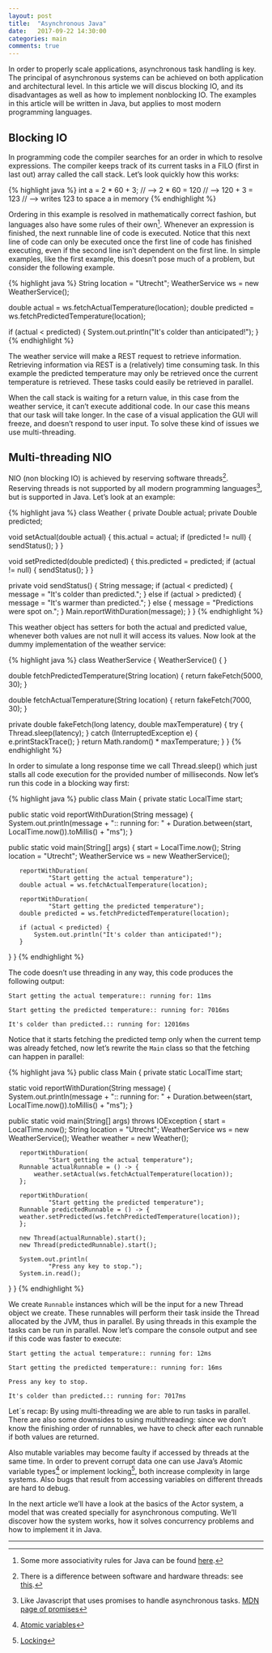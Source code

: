 ```yaml
---
layout: post
title:  "Asynchronous Java"
date:   2017-09-22 14:30:00
categories: main
comments: true
---
```

In order to properly scale applications, asynchronous task handling is key. The principal of asynchronous systems can be achieved on both application and architectural level. In this article we will discus blocking IO, and its disadvantages as well as how to implement nonblocking IO. The examples in this article will be written in Java, but applies to most modern programming languages.

## Blocking IO
In programming code the compiler searches for an order in which to resolve expressions. The compiler keeps track of its current tasks in a FILO (first in last out) array called the call stack. Let’s look quickly how this works: 

{% highlight java %}
int a = 2 * 60 + 3;
// --> 2 * 60 = 120
// --> 120 + 3 = 123
// --> writes 123 to space a in memory
{% endhighlight %}

Ordering in this example is resolved in mathematically correct fashion, but languages also have some rules of their own[^1]. Whenever an expression is finished, the next runnable line of code is executed. Notice that this next line of code can only be executed once the first line of code has finished executing, even if the second line isn’t dependent on the first line. 
In simple examples, like the first example, this doesn’t pose much of a problem, but consider the following example.

{% highlight java %}
String location = "Utrecht";
WeatherService ws = new WeatherService();

double actual = ws.fetchActualTemperature(location);
double predicted = ws.fetchPredictedTemperature(location);

if (actual < predicted) {
   System.out.println("It's colder than anticipated!");
}
{% endhighlight %}

The weather service will make a REST request to retrieve information. Retrieving information via REST is a (relatively) time consuming task. In this example the predicted temperature may only be retrieved once the current temperature is retrieved. These tasks could easily be retrieved in parallel.

When the call stack is waiting for a return value, in this case from the weather service, it can’t execute additional code. In our case this means that our task will take longer. In the case of a visual application the GUI will freeze, and doesn’t respond to user input. To solve these kind of issues we use multi-threading.

## Multi-threading NIO
NIO (non blocking IO) is achieved by reserving software threads[^2]. Reserving threads is not supported by all modern programming languages[^3], but is supported in Java. Let’s look at an example:

{% highlight java %}
class Weather {
   private Double actual;
   private Double predicted;

   void setActual(double actual) {
       this.actual = actual;
       if (predicted != null) {
           sendStatus();
       }
   }

   void setPredicted(double predicted) {
       this.predicted = predicted;
       if (actual != null) {
           sendStatus();
       }
   }

   private void sendStatus() {
       String message;
       if (actual < predicted) {
           message = "It's colder than predicted.";
       } else if (actual > predicted) {
           message = "It's warmer than predicted.";
       } else {
           message = "Predictions were spot on.";
       }
       Main.reportWithDuration(message);
   }
}
{% endhighlight %}

This weather object has setters for both the actual and predicted value, whenever both values are not null it will access its values. Now look at the dummy implementation of the weather service:

{% highlight java %}
class WeatherService {
   WeatherService() { }

   double fetchPredictedTemperature(String location) {
       return fakeFetch(5000, 30);
   }

   double fetchActualTemperature(String location) {
       return fakeFetch(7000, 30);
   }

   private double fakeFetch(long latency,
                            double maxTemperature) {
       try {
           Thread.sleep(latency);
       } catch (InterruptedException e) {
           e.printStackTrace();
       }
       return Math.random() *
               maxTemperature;
   }
}
{% endhighlight %}

In order to simulate a long response time we call Thread.sleep() which just stalls all code execution for the provided number of milliseconds. Now let’s run this code in a blocking way first:

{% highlight java %}
public class Main {
   private static LocalTime start;

   public static void reportWithDuration(String message) {
       System.out.println(message + ":: running for: "
               + Duration.between(start, LocalTime.now()).toMillis()
               + "ms");
   }

   public static void main(String[] args) {
       start = LocalTime.now();
       String location = "Utrecht";
       WeatherService ws = new WeatherService();

       reportWithDuration(
               "Start getting the actual temperature");
       double actual = ws.fetchActualTemperature(location);

       reportWithDuration(
               "Start getting the predicted temperature");
       double predicted = ws.fetchPredictedTemperature(location);

       if (actual < predicted) {
           System.out.println("It's colder than anticipated!");
       }
   }
}
{% endhighlight %}

The code doesn’t use threading in any way, this code produces the following output:

`Start getting the actual temperature:: running for: 11ms`

`Start getting the predicted temperature:: running for: 7016ms`

`It's colder than predicted.:: running for: 12016ms`

Notice that it starts fetching the predicted temp only when the current temp was already fetched, now let’s rewrite the `Main` class so that the fetching can happen in parallel:

{% highlight java %}
public class Main {
   private static LocalTime start;

   static void reportWithDuration(String message) {
       System.out.println(message + ":: running for: "
               + Duration.between(start, LocalTime.now()).toMillis()
               + "ms");
   }

   public static void main(String[] args) throws IOException {
       start = LocalTime.now();
       String location = "Utrecht";
       WeatherService ws = new WeatherService();
       Weather weather = new Weather();

       reportWithDuration(
               "Start getting the actual temperature");
       Runnable actualRunnable = () -> {
           weather.setActual(ws.fetchActualTemperature(location));
       };

       reportWithDuration(
               "Start getting the predicted temperature");
       Runnable predictedRunnable = () -> {
       weather.setPredicted(ws.fetchPredictedTemperature(location));
       };

       new Thread(actualRunnable).start();
       new Thread(predictedRunnable).start();

       System.out.println(
               "Press any key to stop.");
       System.in.read();
   }
}
{% endhighlight %}

We create `Runnable` instances which will be the input for a new Thread object we create. These runnables will perform their task inside the Thread allocated by the JVM, thus in parallel. By using threads in this example the tasks can be run in parallel. Now let’s compare the console output and see if this code was faster to execute:


`Start getting the actual temperature:: running for: 12ms`

`Start getting the predicted temperature:: running for: 16ms`

`Press any key to stop.`

`It's colder than predicted.:: running for: 7017ms`

Let´s recap: By using multi-threading we are able to run tasks in parallel. There are also some downsides to using multithreading: since we don’t know the finishing order of runnables, we have to check after each runnable if both values are returned. 

Also mutable variables may become faulty if accessed by threads at the same time. In order to prevent corrupt data one can use Java’s Atomic variable types[^4] or implement locking[^5], both increase complexity in large systems. Also bugs that result from accessing variables on different threads are hard to debug.

In the next article we’ll have a look at the basics of the Actor system, a model that was created specially for asynchronous computing. We’ll discover how the system works, how it solves concurrency problems and how to implement it in Java.



----------------
[^1]: Some more associativity rules for Java can be found [here](http://introcs.cs.princeton.edu/java/11precedence/).
[^2]: There is a difference between software and hardware threads: see [this](https://stackoverflow.com/questions/5593328/software-threads-vs-hardware-threads).
[^3]: Like Javascript that uses promises to handle asynchronous tasks. [MDN page of promises](https://developer.mozilla.org/nl/docs/Web/JavaScript/Reference/Global_Objects/Promise)
[^4]: [Atomic variables](https://docs.oracle.com/javase/tutorial/essential/concurrency/atomicvars.html)
[^5]: [Locking](https://docs.oracle.com/javase/7/docs/api/java/util/concurrent/locks/Lock.html)